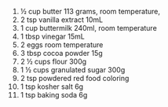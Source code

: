 1. ½ cup butter 113 grams, room temperature,
2. 2 tsp vanilla extract 10mL
3. 1 cup buttermilk 240ml, room temperature
4. 1 tbsp vinegar 15mL
5. 2 eggs room temperature
6. 3 tbsp cocoa powder 15g
7. 2 ½ cups flour 300g
8. 1 ½ cups granulated sugar 300g
9. 2 tsp powdered red food coloring
10. 1 tsp kosher salt 6g
11. 1 tsp baking soda 6g
